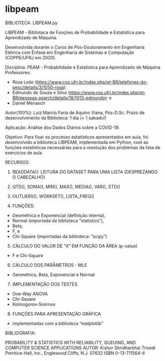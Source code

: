 # libpeam
BIBLIOTECA: LIBPEAM.py

LIBPEAM - Bibliotaca de Funções de Probabilidade e Estatística para Aprendizado de Máquina.

Desenvolvida durante o Curso de Pós-Doutoramento em Engenharia Elétrica com Ênfase em Engenharia de Sistemas e Computação (COPPE/UFRJ em 2020).

Disciplina: PEAM - Probabilidade e Estatística para Aprendizado de Máquina
Professores: 
- Rosa Leão (https://www.cos.ufrj.br/index.php/pt-BR/telefones-do-pesc/details/3/1050-rosa);
- Edmundo de Souza e Silva (https://www.cos.ufrj.br/index.php/pt-BR/pessoas-search/details/18/1013-edmundo); e
- Daniel Menasch

Autor(100%): Luiz Marcio Faria de Aquino Viana, Pós-D.Sc.
Prazo de dezenvolvimento da Biblioteca: 1 dia (= 1 sabado!)

Aplicação: Análise dos Dados Diários sobre a COVID-19.

Objetivo: Para fixar os processo estatísticos apresentados em aula, foi desenvolvido a biblioteca LIBPEAM, implementada em Python, com as funções estatísticas necessárias para a resolução dos problemas da lista de exercícios de aula.

RECURSOS:

1. READDATA(): LEITURA DO DATASET PARA UMA LISTA (DESPREZANDO O CABEÇALHO)

2. QTD(), SOMA(), MIN(), MAX(), MEDIA(), VAR(), STD()

3. OUTLIERS(), WORKSET(), LISTA_FREQ()

4. FUNÇÕES:
- Geométrica e Exponencial (definição interna),
- Normal (importada da biblioteca “statistics”),
- Beta,
- F, e
- Chi-Square (importadas da biblioteca: “scipy”)

5. CÁLCULO DO VALOR DE “X” EM FUNÇÃO DA ÁREA (p-value)
- F e Chi-Square

6. CÁLCULO DOS PARÂMETROS - MLE
- Geométrica, Beta, Exponencial e Normal

7. IMPLEMENTAÇÃO DOS TESTES
- One-Way ANOVA
- Chi-Square
- Kolmogorov-Smirnov

8. FUNÇÕES PARA APRESENTAÇÃO GRÁFICA
* implementadas com a biblioteca “matplotlib”

BIBLIOGRAFIA:

PROBABILITY & STATISTICS WITH RELIABILITY, QUEUING, AND COMPUTER SCIENCE APPLICATIONS
AUTOR: Kishor Shridharbhai Trivedi
Prentice-Hall, Inc., Englewood Cliffs, N.J. 07632
ISBN 0-13-711564-4
